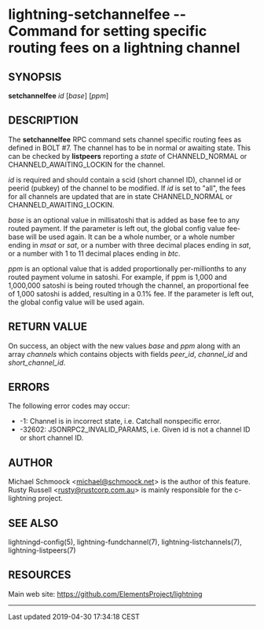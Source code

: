 lightning-setchannelfee -- Command for setting specific routing fees on a lightning channel
===========================================================================================

SYNOPSIS
--------

**setchannelfee** *id* \[*base*\] \[*ppm*\]

DESCRIPTION
-----------

The **setchannelfee** RPC command sets channel specific routing fees as
defined in BOLT \#7. The channel has to be in normal or awaiting state.
This can be checked by **listpeers** reporting a *state* of
CHANNELD\_NORMAL or CHANNELD\_AWAITING\_LOCKIN for the channel.

*id* is required and should contain a scid (short channel ID), channel
id or peerid (pubkey) of the channel to be modified. If *id* is set to
"all", the fees for all channels are updated that are in state
CHANNELD\_NORMAL or CHANNELD\_AWAITING\_LOCKIN.

*base* is an optional value in millisatoshi that is added as base fee to
any routed payment. If the parameter is left out, the global config
value fee-base will be used again. It can be a whole number, or a whole
number ending in *msat* or *sat*, or a number with three decimal places
ending in *sat*, or a number with 1 to 11 decimal places ending in
*btc*.

*ppm* is an optional value that is added proportionally per-millionths
to any routed payment volume in satoshi. For example, if ppm is 1,000
and 1,000,000 satoshi is being routed trhough the channel, an
proportional fee of 1,000 satoshi is added, resulting in a 0.1% fee. If
the parameter is left out, the global config value will be used again.

RETURN VALUE
------------

On success, an object with the new values *base* and *ppm* along with an
array *channels* which contains objects with fields *peer\_id*,
*channel\_id* and *short\_channel\_id*.

ERRORS
------

The following error codes may occur:
- -1: Channel is in incorrect state, i.e. Catchall nonspecific error.
- -32602: JSONRPC2\_INVALID\_PARAMS, i.e. Given id is not a channel ID
or short channel ID.

AUTHOR
------

Michael Schmoock <<michael@schmoock.net>> is the author of this
feature. Rusty Russell <<rusty@rustcorp.com.au>> is mainly
responsible for the c-lightning project.

SEE ALSO
--------

lightningd-config(5), lightning-fundchannel(7),
lightning-listchannels(7), lightning-listpeers(7)

RESOURCES
---------

Main web site: <https://github.com/ElementsProject/lightning>

------------------------------------------------------------------------

Last updated 2019-04-30 17:34:18 CEST
